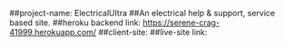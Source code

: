 ##project-name: ElectricalUltra
##An electrical help & support, service based site.
##heroku backend link: https://serene-crag-41999.herokuapp.com/
##client-site:
##live-site link: 
